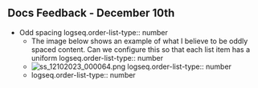 ## Docs Feedback - December 10th
- Odd spacing
  logseq.order-list-type:: number
	- The image below shows an example of what I believe to be oddly spaced content. Can we configure this so that each list item has a uniform
	  logseq.order-list-type:: number
	- ![ss_12102023_000064.png](../assets/ss_12102023_000064_1702252406549_0.png)
	  logseq.order-list-type:: number
	- logseq.order-list-type:: number
